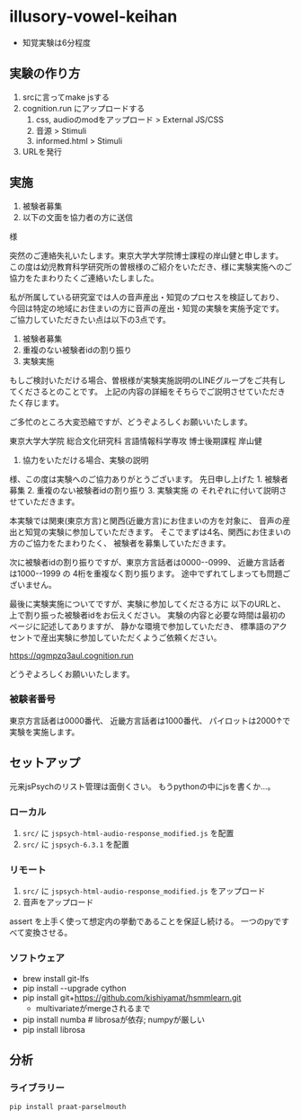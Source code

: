 # illusory-vowel-keihan

* 知覚実験は6分程度

## 実験の作り方

1. srcに言ってmake jsする
1. cognition.run にアップロードする
    1. css, audioのmodをアップロード > External JS/CSS
    1. 音源 > Stimuli
    1. informed.html > Stimuli
1. URLを発行

## 実施

1. 被験者募集
1. 以下の文面を協力者の方に送信

<name>様

突然のご連絡失礼いたします。東京大学大学院博士課程の岸山健と申します。
この度は幼児教育科学研究所の曽根様のご紹介をいただき、<name>様に実験実施へのご協力をたまわりたくご連絡いたしました。

私が所属している研究室では人の音声産出・知覚のプロセスを検証しており、
今回は特定の地域にお住まいの方に音声の産出・知覚の実験を実施予定です。
ご協力していただきたい点は以下の3点です。

1. 被験者募集
1. 重複のない被験者idの割り振り
1. 実験実施

もしご検討いただける場合、曽根様が実験実施説明のLINEグループをご共有してくださるとのことです。
上記の内容の詳細をそちらでご説明させていただきたく存じます。

ご多忙のところ大変恐縮ですが、どうぞよろしくお願いいたします。

東京大学大学院 総合文化研究科
言語情報科学専攻 博士後期課程
岸山健

1. 協力をいただける場合、実験の説明

<name>様、この度は実験へのご協力ありがとうございます。
先日申し上げた 1. 被験者募集 2. 重複のない被験者idの割り振り 3. 実験実施 の
それぞれに付いて説明させていただきます。

本実験では関東(東京方言)と関西(近畿方言)にお住まいの方を対象に、
音声の産出と知覚の実験に参加していただきます。
そこでまずは4名、関西にお住まいの方のご協力をたまわりたく、
被験者を募集していただきます。

次に被験者idの割り振りですが、東京方言話者は0000--0999、
近畿方言話者は1000--1999 の 4桁を重複なく割り振ります。
途中でずれてしまっても問題ございません。

最後に実験実施についてですが、実験に参加してくださる方に
以下のURLと、上で割り振った被験者idをお伝えください。
実験の内容と必要な時間は最初のページに記述してありますが、
静かな環境で参加していただき、
標準語のアクセントで産出実験に参加していただくようご依頼ください。

https://qgmpzq3aul.cognition.run

どうぞよろしくお願いいたします。

### 被験者番号

東京方言話者は0000番代、
近畿方言話者は1000番代、
パイロットは2000↑で実験を実施します。

## セットアップ

元来jsPsychのリスト管理は面倒くさい。
もうpythonの中にjsを書くか...。

### ローカル

1. `src/` に `jspsych-html-audio-response_modified.js` を配置
1. `src/` に `jspsych-6.3.1` を配置

### リモート

1. `src/` に `jspsych-html-audio-response_modified.js` をアップロード
1. 音声をアップロード

assert を上手く使って想定内の挙動であることを保証し続ける。
一つのpyですべて変換させる。

### ソフトウェア

- brew install git-lfs
- pip install --upgrade cython
- pip install git+https://github.com/kishiyamat/hsmmlearn.git
    - multivariateがmergeされるまで
- pip install numba # librosaが依存; numpyが厳しい
- pip install librosa

## 分析



### ライブラリー

```
pip install praat-parselmouth
```


